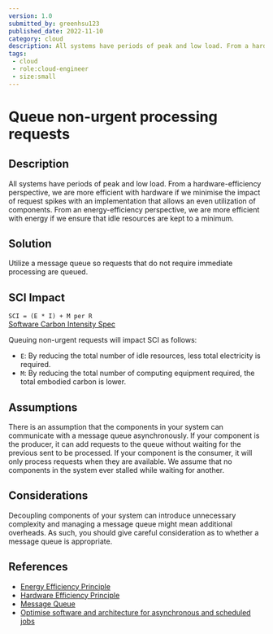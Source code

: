 ```yaml
---
version: 1.0
submitted_by: greenhsu123
published_date: 2022-11-10
category: cloud
description: All systems have periods of peak and low load. From a hardware-efficiency perspective, we are more efficient with hardware if we minimise the impact of request spikes with an implementation that allows an even utilization of components. From an energy-efficiency perspective, we are more efficient with energy if we ensure that idle resources are kept to a minimum. 
tags: 
 - cloud
 - role:cloud-engineer
 - size:small
---
```


# Queue non-urgent processing requests

## Description

All systems have periods of peak and low load. From a hardware-efficiency perspective, we are more efficient with hardware if we minimise the impact of request spikes with an implementation that allows an even utilization of components. From an energy-efficiency perspective, we are more efficient with energy if we ensure that idle resources are kept to a minimum. 

## Solution

Utilize a message queue so requests that do not require immediate processing are queued. 

## SCI Impact

`SCI = (E * I) + M per R`  
[Software Carbon Intensity Spec](https://grnsft.org/sci)

Queuing non-urgent requests will impact SCI as follows:

- `E`: By reducing the total number of idle resources, less total electricity is required.
- `M`: By reducing the total number of computing equipment required, the total embodied carbon is lower.

## Assumptions
There is an assumption that the components in your system can communicate with a message queue asynchronously. If your component is the producer, it can add requests to the queue without waiting for the previous sent to be processed. If your component is the consumer, it will only process requests when they are available. We assume that no components in the system ever stalled while waiting for another. 


## Considerations
Decoupling components of your system can introduce unnecessary complexity and managing a message queue might mean additional overheads. As such, you should give careful consideration as to whether a message queue is appropriate.


## References
- [Energy Efficiency Principle](https://learn.greensoftware.foundation/practitioner/energy-efficiency)
- [Hardware Efficiency Principle](https://learn.greensoftware.foundation/practitioner/hardware-efficiency/)
- [Message Queue](https://aws.amazon.com/message-queue/)
- [Optimise software and architecture for asynchronous and scheduled jobs](https://docs.aws.amazon.com/wellarchitected/latest/sustainability-pillar/optimize-software-and-architecture-for-asynchronous-and-scheduled-jobs.html)
